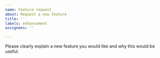 ```yaml
---
name: Feature request
about: Request a new feature
title: ''
labels: enhancement
assignees: ''

---
```


Please clearly explain a new feature you would like and why this would be useful.
